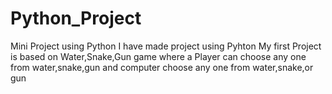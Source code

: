 # Python_Project
Mini Project using Python
I have made project using Pyhton
My first Project is based on Water,Snake,Gun game where a Player can choose any one from water,snake,gun and computer choose any one from water,snake,or gun
